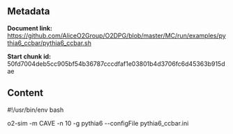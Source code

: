 ## Metadata

**Document link:** https://github.com/AliceO2Group/O2DPG/blob/master/MC/run/examples/pythia6_ccbar/pythia6_ccbar.sh

**Start chunk id:** 50fd7004deb5cc905bf54b36787cccdfaf1e03801b4d3706fc6d45363b915dae

## Content

#!/usr/bin/env bash


o2-sim -m CAVE -n 10 -g pythia6 --configFile pythia6_ccbar.ini